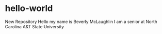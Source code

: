 # hello-world
New Repository
Hello my name is Beverly McLaughlin I am a senior at North Carolina A&T State University 
